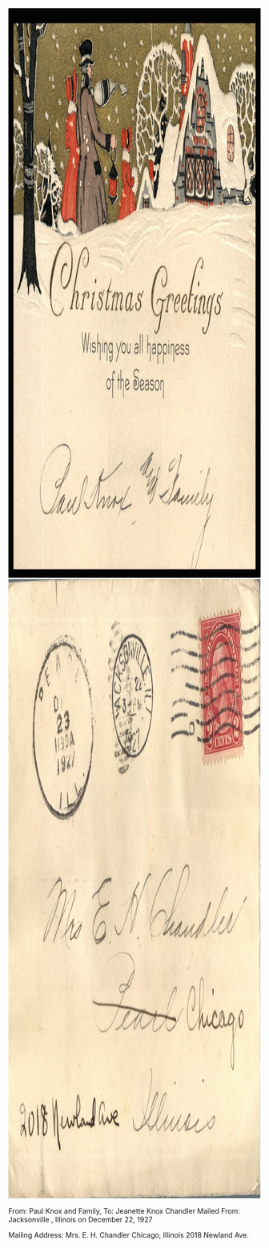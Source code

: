 <html><body><a href="/wp-content/uploads/2014/05/postcard-2014-20140521_18171275_0321.jpg"><img class="alignnone size-full wp-image-797" src="/wp-content/uploads/2014/05/postcard-2014-20140521_18171275_0321.jpg" alt="postcard-2014-20140521_18171275_0321" width="1475" height="1139"></a><a href="/wp-content/uploads/1927/12/postcard-2014-20140528_17351382_0353.jpg"><img class="alignnone size-full wp-image-833" src="/wp-content/uploads/1927/12/postcard-2014-20140528_17351382_0353.jpg" alt="postcard-2014-20140528_17351382_0353" width="1433" height="1238"></a>

From: Paul Knox and Family, To: Jeanette Knox Chandler
Mailed From: Jacksonville , Illinois on December 22, 1927

Mailing Address:
Mrs. E. H. Chandler
Chicago, Illinois
2018 Newland Ave.</body></html>